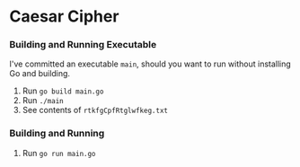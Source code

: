 # Caesar Cipher

### Building and Running Executable

I've committed an executable `main`, should you want to run without installing Go and building.

1. Run `go build main.go`
2. Run `./main`
3. See contents of `rtkfgCpfRtglwfkeg.txt`

### Building and Running

1. Run `go run main.go`
